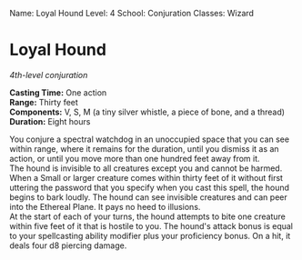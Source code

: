 Name: Loyal Hound
Level: 4
School: Conjuration
Classes: Wizard

# Loyal Hound 
_4th-level conjuration_ 

**Casting Time:** One action    
**Range:** Thirty feet    
**Components:** V, S, M (a tiny silver whistle, a piece of bone, and a thread)    
**Duration:** Eight hours 

You conjure a spectral watchdog in an unoccupied space that you can see within range, where it remains for the duration, until you dismiss it as an action, or until you move more than one hundred feet away from it.    
The hound is invisible to all creatures except you and cannot be harmed. When a Small or larger creature comes within thirty feet of it without first uttering the password that you specify when you cast this spell, the hound begins to bark loudly. The hound can see invisible creatures and can peer into the Ethereal Plane. It pays no heed to illusions.    
At the start of each of your turns, the hound attempts to bite one creature within five feet of it that is hostile to you. The hound's attack bonus is equal to your spellcasting ability modifier plus your proficiency bonus. On a hit, it deals four d8 piercing damage. 
